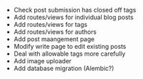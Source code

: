 
- Check post submission has closed off tags
- Add routes/views for individual blog posts
- Add routes/views for tags
- Add routes/views for authors
- Add post maangement page
- Modify write page to edit existing posts
- Deal with allowable tags more carefully
- Add image uploader
- Add database migration (Alembic?)
